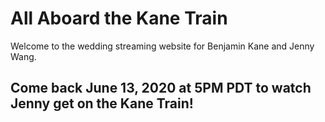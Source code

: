# All Aboard the Kane Train

Welcome to the wedding streaming website for Benjamin Kane and Jenny Wang. 

## Come back June 13, 2020 at 5PM PDT to watch Jenny get on the Kane Train!
